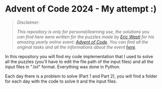 # Advent of Code 2024 - My attempt :)

>*Disclaimer:*
>
>*This repository is only for personal/learning use, the solutions you can find here were written for the puzzles made by [Eric Wastl](https://github.com/topaz) for his amazing yearly online event: [Advent of Code](https://adventofcode.com/). You can find all the original tasks and all the informations about the event [here](https://adventofcode.com/2024/about).*


In this repository you will find my code implementation that I used to solve all the puzzles (you'll have to edit the file path of the input files) and all the input files in ".txt" format. Everything was done in Python.

Each day there is a problem to solve (Part 1 and Part 2), you will find a folder for each day with the code to solve it and the input files.
